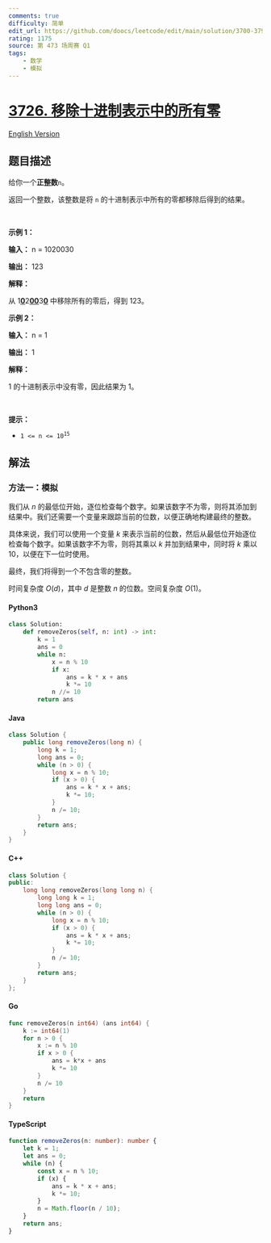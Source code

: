```yaml
---
comments: true
difficulty: 简单
edit_url: https://github.com/doocs/leetcode/edit/main/solution/3700-3799/3726.Remove%20Zeros%20in%20Decimal%20Representation/README.md
rating: 1175
source: 第 473 场周赛 Q1
tags:
    - 数学
    - 模拟
---
```


<!-- problem:start -->

# [3726. 移除十进制表示中的所有零](https://leetcode.cn/problems/remove-zeros-in-decimal-representation)

[English Version](/solution/3700-3799/3726.Remove%20Zeros%20in%20Decimal%20Representation/README_EN.md)

## 题目描述

<!-- description:start -->

<p>给你一个<strong>正整数</strong><code>n</code>。</p>

<p>返回一个整数，该整数是将 <code>n</code> 的十进制表示中所有的零都移除后得到的结果。</p>

<p>&nbsp;</p>

<p><strong class="example">示例 1：</strong></p>

<div class="example-block">
<p><strong>输入：</strong> <span class="example-io">n = 1020030</span></p>

<p><strong>输出：</strong> <span class="example-io">123</span></p>

<p><strong>解释：</strong></p>

<p>从 1<strong><u>0</u></strong>2<strong><u>00</u></strong>3<strong><u>0</u></strong> 中移除所有的零后，得到 123。</p>
</div>

<p><strong class="example">示例 2：</strong></p>

<div class="example-block">
<p><strong>输入：</strong> <span class="example-io">n = 1</span></p>

<p><strong>输出：</strong> <span class="example-io">1</span></p>

<p><strong>解释：</strong></p>

<p>1 的十进制表示中没有零，因此结果为 1。</p>
</div>

<p>&nbsp;</p>

<p><strong>提示：</strong></p>

<ul>
	<li><code>1 &lt;= n &lt;= 10<sup>15</sup></code></li>
</ul>

<!-- description:end -->

## 解法

<!-- solution:start -->

### 方法一：模拟

我们从 $n$ 的最低位开始，逐位检查每个数字。如果该数字不为零，则将其添加到结果中。我们还需要一个变量来跟踪当前的位数，以便正确地构建最终的整数。

具体来说，我们可以使用一个变量 $k$ 来表示当前的位数，然后从最低位开始逐位检查每个数字。如果该数字不为零，则将其乘以 $k$ 并加到结果中，同时将 $k$ 乘以 10，以便在下一位时使用。

最终，我们将得到一个不包含零的整数。

时间复杂度 $O(d)$，其中 $d$ 是整数 $n$ 的位数。空间复杂度 $O(1)$。

<!-- tabs:start -->

#### Python3

```python
class Solution:
    def removeZeros(self, n: int) -> int:
        k = 1
        ans = 0
        while n:
            x = n % 10
            if x:
                ans = k * x + ans
                k *= 10
            n //= 10
        return ans
```

#### Java

```java
class Solution {
    public long removeZeros(long n) {
        long k = 1;
        long ans = 0;
        while (n > 0) {
            long x = n % 10;
            if (x > 0) {
                ans = k * x + ans;
                k *= 10;
            }
            n /= 10;
        }
        return ans;
    }
}
```

#### C++

```cpp
class Solution {
public:
    long long removeZeros(long long n) {
        long long k = 1;
        long long ans = 0;
        while (n > 0) {
            long x = n % 10;
            if (x > 0) {
                ans = k * x + ans;
                k *= 10;
            }
            n /= 10;
        }
        return ans;
    }
};
```

#### Go

```go
func removeZeros(n int64) (ans int64) {
	k := int64(1)
	for n > 0 {
		x := n % 10
		if x > 0 {
			ans = k*x + ans
			k *= 10
		}
		n /= 10
	}
	return
}
```

#### TypeScript

```ts
function removeZeros(n: number): number {
    let k = 1;
    let ans = 0;
    while (n) {
        const x = n % 10;
        if (x) {
            ans = k * x + ans;
            k *= 10;
        }
        n = Math.floor(n / 10);
    }
    return ans;
}
```

<!-- tabs:end -->

<!-- solution:end -->

<!-- problem:end -->
